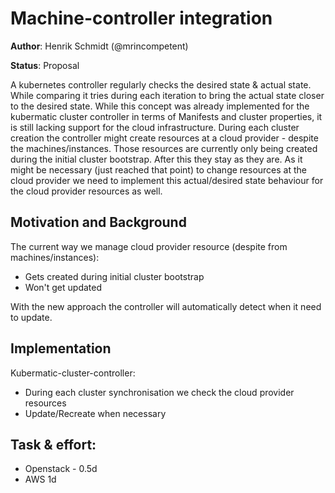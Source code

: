 # Machine-controller integration

**Author**: Henrik Schmidt (@mrincompetent)

**Status**: Proposal

A kubernetes controller regularly checks the desired state & actual state. While comparing it tries during each iteration to bring the actual state closer to the desired state.
While this concept was already implemented for the kubermatic cluster controller in terms of Manifests and cluster properties, it is still lacking support for the cloud infrastructure.
During each cluster creation the controller might create resources at a cloud provider - despite the machines/instances.
Those resources are currently only being created during the initial cluster bootstrap. After this they stay as they are.
As it might be necessary (just reached that point) to change resources at the cloud provider we need to implement this actual/desired state behaviour for the cloud provider resources as well.  

## Motivation and Background

The current way we manage cloud provider resource (despite from machines/instances):

*   Gets created during initial cluster bootstrap
*   Won't get updated 

With the new approach the controller will automatically detect when it need to update.

## Implementation

Kubermatic-cluster-controller:
*   During each cluster synchronisation we check the cloud provider resources
*   Update/Recreate when necessary

## Task & effort:
*   Openstack - 0.5d
*   AWS 1d
